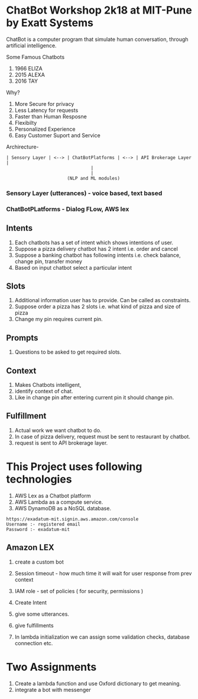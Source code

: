 # ChatBot Workshop 2k18 at MIT-Pune by Exatt Systems

ChatBot is a computer program that simulate human conversation, through artificial intelligence.

Some Famous Chatbots
1. 1966 ELIZA
2. 2015 ALEXA
3. 2016 TAY

Why?
1. More Secure for privacy
2. Less Latency for requests
3. Faster than Human Resposne
4. Flexibilty
5. Personalized Experience
6. Easy Customer Suport and Service

Archirecture-

```
| Sensory Layer | <--> | ChatBotPlatforms | <--> | API Brokerage Layer |
                                |
                                |
                       (NLP and ML modules)
```

### Sensory Layer (utterances) - voice based, text based
### ChatBotPLatforms -  Dialog FLow, AWS lex

## Intents
1. Each chatbots has a set of intent which shows intentions of user.
2. Suppose a pizza delivery chatbot has 2 intent i.e. order and cancel
3. Suppose a banking chatbot has following intents i.e. check balance, change pin, transfer money
4. Based on input chatbot select a particular intent

## Slots
1. Additional information user has to provide. Can be called as constraints.
2. Suppose order a pizza has 2 slots i.e. what kind of pizza and size of pizza
3. Change my pin requires current pin.

## Prompts
1. Questions to be asked to get required slots.

## Context
1. Makes Chatbots intelligent,
2. identify context of chat.
3. Like in change pin after entering current pin it should change pin. 

## Fulfillment
1. Actual work we want chatbot to do.
2. In case of pizza delivery, request must be sent to restaurant by chatbot.
3. request is sent to API brokerage layer.


# This Project uses following technologies
1. AWS Lex as a Chatbot platform
2. AWS Lambda as a compute service.
3. AWS DynamoDB as a NoSQL database.

```
https://exadatum-mit.signin.aws.amazon.com/console
Username :- registered email
Password :- exadatum-mit
```

## Amazon LEX
1. create a custom bot
2. Session timeout - how much time it will wait for user response from prev context
3. IAM role - set of policies ( for security, permissions )

4. Create Intent
5. give some utterances.
6. give fulfillments
7. In lambda initialization we can assign some validation checks, database connection etc.


# Two Assignments
1. Create a lambda function and use Oxford dictionary to get meaning. 
2. integrate a bot with messenger